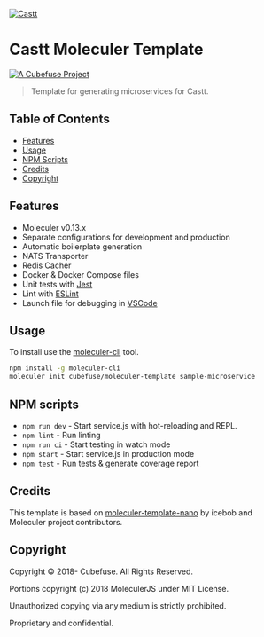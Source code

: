 [![Castt](https://img.shields.io/badge/castt-purple.svg?style=for-the-badge)](http://castt.app)

# Castt Moleculer Template

[![A Cubefuse Project](https://img.shields.io/badge/a_project_by-cubefuse-blue.svg?style=for-the-badge)](http://cubefuse.org)


>  Template for generating microservices for Castt.

## Table of Contents
- [Features](#features)
- [Usage](#usage)
- [NPM Scripts](#npm-scripts)
- [Credits](#credits)
- [Copyright](#copyright)


## Features
- Moleculer v0.13.x
- Separate configurations for development and production
- Automatic boilerplate generation
- NATS Transporter 
- Redis Cacher
- Docker & Docker Compose files
- Unit tests with [Jest](http://facebook.github.io/jest/)
- Lint with [ESLint](http://eslint.org/)
- Launch file for debugging in [VSCode](https://code.visualstudio.com/)


## Usage
To install use the [moleculer-cli](https://github.com/moleculerjs/moleculer-cli) tool.

```bash
npm install -g moleculer-cli
moleculer init cubefuse/moleculer-template sample-microservice
```


## NPM scripts
- `npm run dev` - Start service.js with hot-reloading and REPL.
- `npm lint` - Run linting
- `npm run ci` - Start testing in watch mode
- `npm start` - Start service.js in production mode
- `npm test` - Run tests & generate coverage report

## Credits
This template is based on [moleculer-template-nano](https://github.com/moleculerjs/moleculer-template-nano) by icebob
and Moleculer project contributors.

## Copyright

Copyright © 2018- Cubefuse. All Rights Reserved.

Portions copyright (c) 2018 MoleculerJS under MIT License.

Unauthorized copying via any medium is strictly prohibited.

Proprietary and confidential.
